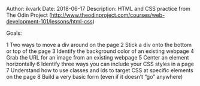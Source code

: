 Author: ikvark
Date: 2018-06-17
Description: HTML and CSS practice from The Odin Project (http://www.theodinproject.com/courses/web-development-101/lessons/html-css)

Goals:

1    Two ways to move a div around on the page
2    Stick a div onto the bottom or top of the page
3    Identify the background color of an existing webpage
4    Grab the URL for an image from an existing webpage
5    Center an element horizontally
6    Identify three ways you can include your CSS styles in a page
7    Understand how to use classes and ids to target CSS at specific elements on the page
8    Build a very basic form (even if it doesn’t “go” anywhere)
